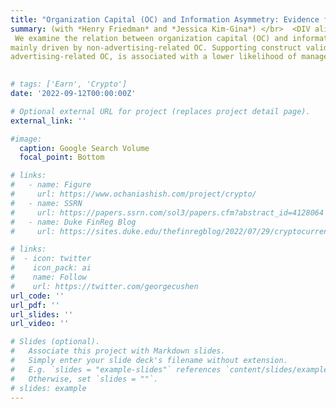 ```yaml
---
title: "Organization Capital (OC) and Information Asymmetry: Evidence from OC Decomposition"
summary: (with *Henry Friedman* and *Jessica Kim-Gina*) </br>  <DIV align="justify"> :
 We examine the relation between organization capital (OC) and information asymmetry manifested in insider trading profits. Risky payoffs from OC investments can create private information, but OC is also associated with management practices that lower agency problems. Empirically, we find that OC is positively associated with information asymmetry. Splitting the OC measure into advertising- and non-advertising-related components, we find that our results are
mainly driven by non-advertising-related OC. Supporting construct validity, we map our input-based measures into output-based measures of intangible assets related to brands and human capital, captured in M&A transactions and ESG scores. Lastly, we find that OC, especially non-
advertising-related OC, is associated with a lower likelihood of management forecasts and lower readability of financial statements. Overall, we highlight OC as source of private information and contribute to the measurement of intangible assets by decomposing OC into brand and human capital related components. </DIV>
     

# tags: ['Earn', 'Crypto']
date: '2022-09-12T00:00:00Z'

# Optional external URL for project (replaces project detail page).
external_link: ''

#image: 
  caption: Google Search Volume
  focal_point: Bottom

# links:
#   - name: Figure
#     url: https://www.ochaniashish.com/project/crypto/
#   - name: SSRN
#     url: https://papers.ssrn.com/sol3/papers.cfm?abstract_id=4128064
#   - name: Duke FinReg Blog
#     url: https://sites.duke.edu/thefinregblog/2022/07/29/cryptocurrency-disruption-and-investor-reaction-to-earnings-announcements/

# links:
#  - icon: twitter
#    icon_pack: ai
#    name: Follow
#    url: https://twitter.com/georgecushen
url_code: ''
url_pdf: ''
url_slides: ''
url_video: ''

# Slides (optional).
#   Associate this project with Markdown slides.
#   Simply enter your slide deck's filename without extension.
#   E.g. `slides = "example-slides"` references `content/slides/example-slides.md`.
#   Otherwise, set `slides = ""`.
# slides: example
---
```

